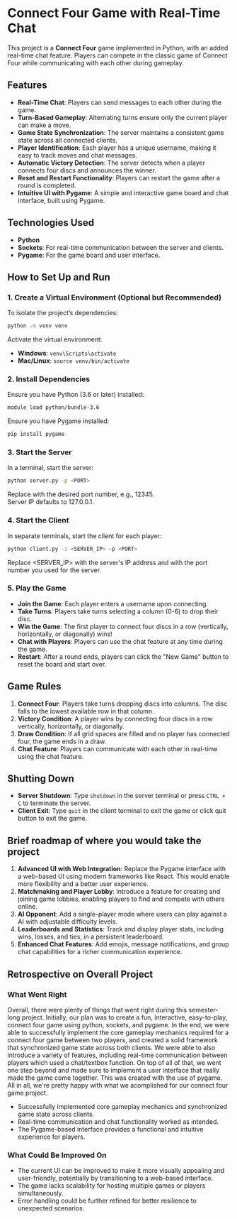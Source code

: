 
# Connect Four Game with Real-Time Chat

This project is a **Connect Four** game implemented in Python, with an added real-time chat feature. Players can compete in the classic game of Connect Four while communicating with each other during gameplay.

## Features

- **Real-Time Chat**: Players can send messages to each other during the game.
- **Turn-Based Gameplay**: Alternating turns ensure only the current player can make a move.
- **Game State Synchronization**: The server maintains a consistent game state across all connected clients.
- **Player Identification**: Each player has a unique username, making it easy to track moves and chat messages.
- **Automatic Victory Detection**: The server detects when a player connects four discs and announces the winner.
- **Reset and Restart Functionality**: Players can restart the game after a round is completed.
- **Intuitive UI with Pygame**: A simple and interactive game board and chat interface, built using Pygame.

## Technologies Used

- **Python**
- **Sockets**: For real-time communication between the server and clients.
- **Pygame**: For the game board and user interface.

## How to Set Up and Run

### 1. Create a Virtual Environment (Optional but Recommended)

To isolate the project’s dependencies:

```bash
python -m venv venv
```

Activate the virtual environment:

- **Windows**: `venv\Scripts\activate`
- **Mac/Linux**: `source venv/bin/activate`

### 2. Install Dependencies
Ensure you have Python (3.6 or later) installed:

```bash
module load python/bundle-3.6

```

Ensure you have Pygame installed:

```bash
pip install pygame

```

### 3. Start the Server

In a terminal, start the server:

```bash
python server.py -p <PORT>

```
Replace <PORT> with the desired port number, e.g., 12345.<br>
Server IP defaults to 127.0.0.1.

### 4. Start the Client

In separate terminals, start the client for each player:

```bash
python client.py -i <SERVER_IP> -p <PORT>

```

Replace <SERVER_IP> with the server's IP address and <PORT> with the port number you used for the server.

### 5. Play the Game

- **Join the Game**: Each player enters a username upon connecting.
- **Take Turns**: Players take turns selecting a column (0-6) to drop their disc.
- **Win the Game**: The first player to connect four discs in a row (vertically, horizontally, or diagonally) wins!
- **Chat with Players**: Players can use the chat feature at any time during the game.
- **Restart**: After a round ends, players can click the "New Game" button to reset the board and start over.

## Game Rules

1. **Connect Four**: Players take turns dropping discs into columns. The disc falls to the lowest available row in that column.
2. **Victory Condition**: A player wins by connecting four discs in a row vertically, horizontally, or diagonally.
3. **Draw Condition**: If all grid spaces are filled and no player has connected four, the game ends in a draw.
4. **Chat Feature**: Players can communicate with each other in real-time using the chat feature.

## Shutting Down

- **Server Shutdown**: Type `shutdown` in the server terminal or press `CTRL + C` to terminate the server.
- **Client Exit**: Type `quit` in the client terminal to exit the game or click quit button to exit the game.

## Brief roadmap of where you would take the project

1. **Advanced UI with Web Integration**: Replace the Pygame interface with a web-based UI using modern frameworks like React. This would enable more flexibility and a better user experience.
2. **Matchmaking and Player Lobby**: Introduce a feature for creating and joining game lobbies, enabling players to find and compete with others online.
3. **AI Opponent**: Add a single-player mode where users can play against a AI with adjustable difficulty levels.
4. **Leaderboards and Statistics**: Track and display player stats, including wins, losses, and ties, in a persistent leaderboard.
5. **Enhanced Chat Features**: Add emojis, message notifications, and group chat capabilities for a richer communication experience.

## Retrospective on Overall Project

### What Went Right

Overall, there were plenty of things that went right during this semester-long project. Initially, our plan was to create a fun, interactive, easy-to-play, connect four game using python, sockets, and pygame. In the end, we were able to successfully implement the core gameplay mechanics required for a connect four game between two players, and created a solid framework that synchronized game state across both clients. We were able to also introduce a variety of features, including real-time communication between players which used a chat/textbox function. On top of all of that, we went one step beyond and made sure to implement a user interface that really made the game come together. This was created with the use of pygame. All in all, we're pretty happy with what we acomplished for our connect four game project.

- Successfully implemented core gameplay mechanics and synchronized game state across clients.
- Real-time communication and chat functionality worked as intended.
- The Pygame-based interface provides a functional and intuitive experience for players.

### What Could Be Improved On

- The current UI can be improved to make it more visually appealing and user-friendly, potentially by transitioning to a web-based interface.
- The game lacks scalability for hosting multiple games or players simultaneously.
- Error handling could be further refined for better resilience to unexpected scenarios.


